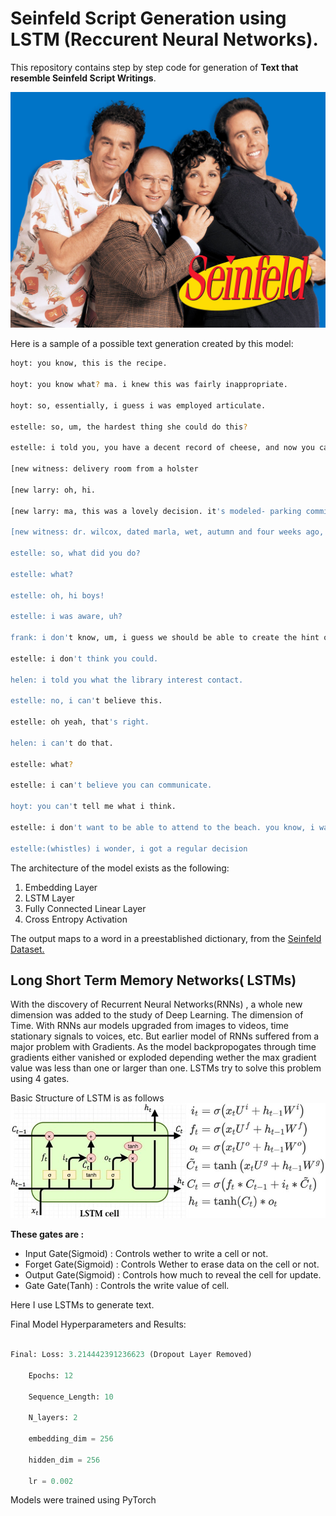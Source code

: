 # Seinfeld Script Generation using LSTM (Reccurent Neural Networks).

This repository contains step by step code for generation of __Text that resemble Seinfeld Script Writings__.

![seinfeld](seinfeld.png)

Here is a sample of a possible text generation created by this model:

```bash
hoyt: you know, this is the recipe.

hoyt: you know what? ma. i knew this was fairly inappropriate.

hoyt: so, essentially, i guess i was employed articulate.

estelle: so, um, the hardest thing she could do this?

estelle: i told you, you have a decent record of cheese, and now you cannot deduct the bakery?

[new witness: delivery room from a holster

[new larry: oh, hi.

[new larry: ma, this was a lovely decision. it's modeled- parking commitment.

[new witness: dr. wilcox, dated marla, wet, autumn and four weeks ago, and greed, and greed. i banned it up.

estelle: so, what did you do?

estelle: what?

estelle: oh, hi boys!

estelle: i was aware, uh?

frank: i don't know, um, i guess we should be able to create the hint on thursday avenue!

estelle: i don't think you could.

helen: i told you what the library interest contact.

estelle: no, i can't believe this.

estelle: oh yeah, that's right.

helen: i can't do that.

estelle: what?

estelle: i can't believe you can communicate.

hoyt: you can't tell me what i think.

estelle: i don't want to be able to attend to the beach. you know, i was just wondering if you could just get a record.

estelle:(whistles) i wonder, i got a regular decision

```


The architecture of the model exists as the following:

1. Embedding Layer
2. LSTM Layer
3. Fully Connected Linear Layer
4. Cross Entropy Activation

The output maps to a word in a preestablished dictionary, from the [Seinfeld Dataset.](https://en.wikipedia.org/wiki/Seinfeld)

## Long Short Term Memory Networks( LSTMs)
With the discovery of Recurrent Neural Networks(RNNs) , a whole new dimension was added to the study of Deep Learning. The dimension of Time. With RNNs aur models upgraded from images to videos, time stationary signals to voices, etc.
But earlier model of RNNs suffered from a major problem with Gradients. As the model backpropogates through time gradients either vanished or exploded depending wether the max gradient value was less than one or larger than one.
LSTMs try to solve this problem using 4 gates.

Basic Structure of LSTM is as follows
![LSTM](LSTM.png)

__These gates are :__
- Input Gate(Sigmoid) : Controls wether to write a cell or not.
- Forget Gate(Sigmoid) : Controls Wether to erase data on the cell or not.
- Output Gate(Sigmoid) : Controls how much to reveal the cell for update.
- Gate Gate(Tanh) : Controls the write value of cell.

Here I use LSTMs to generate text.

Final Model Hyperparameters and Results:

```python

Final: Loss: 3.214442391236623 (Dropout Layer Removed)
    
    Epochs: 12
    
    Sequence_Length: 10
    
    N_layers: 2
    
    embedding_dim = 256
    
    hidden_dim = 256
    
    lr = 0.002

```

Models were trained using PyTorch

